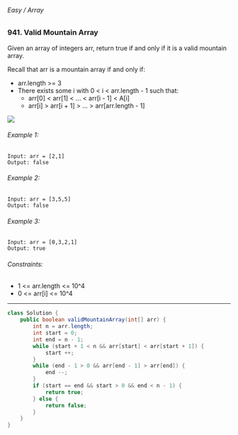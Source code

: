 ###### Easy / Array

### 941. Valid Mountain Array

Given an array of integers arr, return true if and only if it is a valid mountain array.

Recall that arr is a mountain array if and only if:

* arr.length >= 3
* There exists some i with 0 < i < arr.length - 1 such that:
  * arr[0] < arr[1] < ... < arr[i - 1] < A[i]
  * arr[i] > arr[i + 1] > ... > arr[arr.length - 1]

![](https://assets.leetcode.com/uploads/2019/10/20/hint_valid_mountain_array.png)

###### Example 1:
```
Input: arr = [2,1]
Output: false
```
###### Example 2:
```
Input: arr = [3,5,5]
Output: false
```
###### Example 3:
```
Input: arr = [0,3,2,1]
Output: true
```

###### Constraints:

* 1 <= arr.length <= 10^4
* 0 <= arr[i] <= 10^4

***

```java
class Solution {
    public boolean validMountainArray(int[] arr) {
        int n = arr.length;
        int start = 0;
        int end = n - 1;
        while (start + 1 < n && arr[start] < arr[start + 1]) {
            start ++;
        }
        while (end - 1 > 0 && arr[end - 1] > arr[end]) {
            end --;
        }
        if (start == end && start > 0 && end < n - 1) {
            return true;
        } else {
            return false;
        }
    }
}
```

